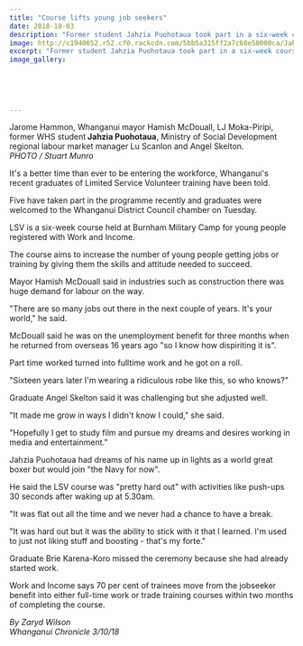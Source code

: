 ```yaml
---
title: "Course lifts young job seekers"
date: 2018-10-03
description: "Former student Jahzia Puohotaua took part in a six-week course held at Burnham Military Camp for young people..."
image: http://c1940652.r52.cf0.rackcdn.com/5bb5a315ff2a7c68e50000ca/Jahzia-Puohotaua-chron-3-oct.jpg
excerpt: "Former student Jahzia Puohotaua took part in a six-week course held at Burnham Military Camp for young people."
image_gallery:
    
    
    
    
    
---
```


<p><span>Jarome Hammon, Whanganui mayor Hamish McDouall, LJ Moka-Piripi, former WHS student<strong> Jahzia Puohotaua</strong>, Ministry of Social Development regional labour market manager Lu Scanlon and Angel Skelton. <br /><em>PHOTO / Stuart Munro</em></span></p>
<p class="element element-paragraph">It's a better time than ever to be entering the workforce, Whanganui's recent graduates of Limited Service Volunteer training have been told.</p>
<p class="element element-paragraph">Five have taken part in the programme recently and graduates were welcomed to the Whanganui District Council chamber on Tuesday.</p>
<p class="element element-paragraph">LSV is a six-week course held at Burnham Military Camp for young people registered with Work and Income.</p>
<p class="element element-paragraph">The course aims to increase the number of young people getting jobs or training by giving them the skills and attitude needed to succeed.</p>
<p class="element element-paragraph">Mayor Hamish McDouall said in industries such as construction there was huge demand for labour on the way.</p>
<p class="element element-paragraph">"There are so many jobs out there in the next couple of years. It's your world," he said.</p>
<p class="element element-paragraph">McDouall said he was on the unemployment benefit for three months when he returned from overseas 16 years ago "so I know how dispiriting it is".</p>
<p class="element element-paragraph">Part time worked turned into fulltime work and he got on a roll.</p>
<p class="element element-paragraph">"Sixteen years later I'm wearing a ridiculous robe like this, so who knows?"</p>
<p class="element element-paragraph">Graduate Angel Skelton said it was challenging but she adjusted well.</p>
<p class="element element-paragraph">"It made me grow in ways I didn't know I could," she said.</p>
<p class="element element-paragraph">"Hopefully I get to study film and pursue my dreams and desires working in media and entertainment."</p>
<p class="element element-paragraph">Jahzia Puohotaua had dreams of his name up in lights as a world great boxer but would join "the Navy for now".</p>
<p class="element element-paragraph">He said the LSV course was "pretty hard out" with activities like push-ups 30 seconds after waking up at 5.30am.</p>
<p class="element element-paragraph">"It was flat out all the time and we never had a chance to have a break.</p>
<p class="element element-paragraph">"It was hard out but it was the ability to stick with it that I learned. I'm used to just not liking stuff and boosting - that's my forte."</p>
<p class="element element-paragraph">Graduate Brie Karena-Koro missed the ceremony because she had already started work.</p>
<p class="element element-paragraph">Work and Income says 70 per cent of trainees move from the jobseeker benefit into either full-time work or trade training courses within two months of completing the course.</p>
<p><em>By Zaryd Wilson<br />Whanganui Chronicle 3/10/18</em></p>

